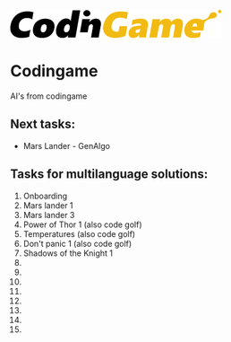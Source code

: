 [![CodinGame](/CodinGame.png)](https://www.codingame.com/ "CodinGame")

# Codingame #
AI's from codingame

## Next tasks: ##

* Mars Lander - GenAlgo


## Tasks for multilanguage solutions: ##
01) Onboarding
02) Mars lander 1
03) Mars lander 3
04) Power of Thor 1 (also code golf)
05) Temperatures    (also code golf)
06) Don't panic 1   (also code golf)
07) Shadows of the Knight 1
08) 
09) 
10) 
11) 
12) 
13) 
14) 
15) 
